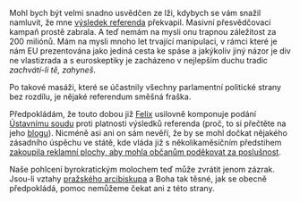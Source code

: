 <!-- dcterms:identifier = riderweblog#65 -->
<!-- dcterms:title = Tak už jsme definitivně v pr... tedy Unii -->
<!-- np9:categoryId = 2 -->
<!-- x4w:category = Lidé a jiná zvěř -->
<!-- np9:authorId = 1 -->
<!-- np9:authorEmail = michal.valasek@altairis.cz -->
<!-- dcterms:creator = Michal Altair Valášek -->
<!-- dcterms:created = 2003-06-15T00:42:51+02:00 -->
<!-- dcterms:dateAccepted = 2003-06-15T00:42:51+02:00 -->

Mohl bych být velmi snadno usvědčen ze lži, kdybych se vám snažil namluvit, že mne [výsledek referenda](http://www.volby.cz/pls/ref2003/re13?xjazyk=CZ) překvapil. Masivní přesvědčovací kampaň prostě zabrala. A teď nemám na mysli onu trapnou záležitost za 200 miliónů. Mám na mysli mnoho let trvající manipulaci, v rámci které je nám EU prezentována jako jediná cesta ke spáse a jakýkoliv jiný názor je div ne vlastizrada a s euroskeptiky je zacházeno v nejlepším duchu tradic *zachvátí-li tě, zahyneš*.

Po takové masáži, které se účastnily všechny parlamentní politické strany bez rozdílu, je nějaké referendum směšná fraška.

Předpokládám, že touto dobou již [Felix](http://weblog.porta-bohemica.info/) usilovně komponuje podání [Ústavnímu soudu](http://www.concourt.cz) proti platnosti výsledků referenda (proč, to si přečtěte na jeho [blogu](http://weblog.porta-bohemica.info/)). Nicméně asi ani on sám nevěří, že by se mohl dočkat nějakého zásadního úspěchu ve státě, kde vláda již s několikaměsíčním předstihem [zakoupila reklamní plochy, aby mohla občanům poděkovat za poslušnost](http://zpravy.idnes.cz/eunie.asp?r=eunie&c=A030613_151614_eunie_kot).

Naše pohlcení byrokratickým molochem teď může zvrátit jenom zázrak. Jsou-li vztahy [pražského arcibiskupa](http://www.ceskenoviny.cz/view-id.php4?id=20030612F02029&tbl=zpravy) a Boha tak těsné, jak se obecně předpokládá, pomoc nemůžeme čekat ani z této strany.